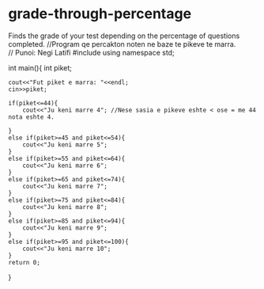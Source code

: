 # grade-through-percentage
Finds the grade of your test depending on the percentage of questions completed.
//Program qe percakton noten ne baze te pikeve te marra.  
// Punoi: Negi Latifi
#include <iostream>
using namespace std;

int main(){
    int piket;

    cout<<"Fut piket e marra: "<<endl;
    cin>>piket;

    if(piket<=44){
        cout<<"Ju keni marre 4"; //Nese sasia e pikeve eshte < ose = me 44 nota eshte 4.
        
    }
    else if(piket>=45 and piket<=54){
        cout<<"Ju keni marre 5";
    }
    else if(piket>=55 and piket<=64){
        cout<<"Ju keni marre 6";
    }
    else if(piket>=65 and piket<=74){
        cout<<"Ju keni marre 7";
    }
    else if(piket>=75 and piket<=84){
        cout<<"Ju keni marre 8";
    }
    else if(piket>=85 and piket<=94){
        cout<<"Ju keni marre 9";
    }
    else if(piket>=95 and piket<=100){
        cout<<"Ju keni marre 10";
    }
    return 0;

}

